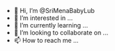 - 👋 Hi, I’m @SriMenaBabyLub
- 👀 I’m interested in ...
- 🌱 I’m currently learning ...
- 💞️ I’m looking to collaborate on ...
- 📫 How to reach me ...

<!---
SriMenaBabyLub/SriMenaBabyLub is a ✨ special ✨ repository because its `README.md` (this file) appears on your GitHub profile.
You can click the Preview link to take a look at your changes.
--->
